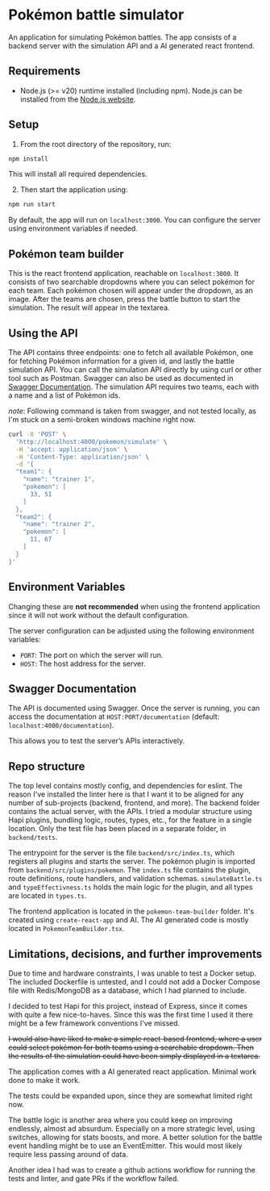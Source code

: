 # Pokémon battle simulator

An application for simulating Pokémon battles. The app consists of a backend server with the simulation API and a AI generated react frontend.

## Requirements

- Node.js (>= v20) runtime installed (including npm). Node.js can be installed from the [Node.js website](https://nodejs.org/en).

## Setup

1. From the root directory of the repository, run:

```sh
npm install
```

This will install all required dependencies.

2. Then start the application using:

```sh
npm run start
```

By default, the app will run on `localhost:3000`. You can configure the server using environment variables if needed.

## Pokémon team builder

This is the react frontend application, reachable on `localhost:3000`. It consists of two searchable dropdowns where you can select pokémon for each team. Each pokémon chosen will appear under the dropdown, as an image. After the teams are chosen, press the battle button to start the simulation. The result will appear in the textarea.

## Using the API

The API contains three endpoints: one to fetch all available Pokémon, one for fetching Pokémon information for a given id, and lastly the battle simulation API. You can call the simulation API directly by using curl or other tool such as Postman. Swagger can also be used as documented in [Swagger Documentation](#swagger-documentation). The simulation API requires two teams, each with a name and a list of Pokémon ids.

_note_: Following command is taken from swagger, and not tested locally, as I'm stuck on a semi-broken windows machine right now.

```sh
curl -X 'POST' \
  'http://localhost:4000/pokemon/simulate' \
  -H 'accept: application/json' \
  -H 'Content-Type: application/json' \
  -d '{
  "team1": {
    "name": "trainer 1",
    "pokemon": [
      33, 51
    ]
  },
  "team2": {
    "name": "trainer 2",
    "pokemon": [
      11, 67
    ]
  }
}'
```

## Environment Variables

Changing these are **not recommended** when using the frontend application since it will not work without the default configuration.

The server configuration can be adjusted using the following environment variables:

- `PORT`: The port on which the server will run.
- `HOST`: The host address for the server.

## Swagger Documentation

The API is documented using Swagger. Once the server is running, you can access the documentation at `HOST:PORT/documentation` (default: `localhost:4000/documentation`).

This allows you to test the server’s APIs interactively.

## Repo structure

The top level contains mostly config, and dependencies for eslint. The reason I've installed the linter here is that I want it to be aligned for any number of sub-projects (backend, frontend, and more).
The backend folder contains the actual server, with the APIs. I tried a modular structure using Hapi plugins, bundling logic, routes, types, etc., for the feature in a single location. Only the test file
has been placed in a separate folder, in `backend/tests`.

The entrypoint for the server is the file `backend/src/index.ts`, which registers all plugins and starts the server. The pokémon plugin is imported from `backend/src/plugins/pokemon`. The `index.ts` file
contains the plugin, route definitions, route handlers, and validation schemas. `simulateBattle.ts` and `typeEffectivness.ts` holds the main logic for the plugin, and all types are located in `types.ts`.

The frontend application is located in the `pokemon-team-builder` folder. It's created using `create-react-app` and AI. The AI generated code is mostly located in `PokemonTeamBuilder.tsx`.

## Limitations, decisions, and further improvements

Due to time and hardware constraints, I was unable to test a Docker setup. The included Dockerfile is untested, and I could not add a Docker Compose file with Redis/MongoDB as a database, which I had planned to include.

I decided to test Hapi for this project, instead of Express, since it comes with quite a few nice-to-haves. Since this was the first time I used it there might be a few framework conventions I've missed.

~~I would also have liked to make a simple react-based frontend, where a user could select pokémon for both teams using a searchable dropdown. Then the results of the simulation could have been simply displayed in a textarea.~~

The application comes with a AI generated react application. Minimal work done to make it work.

The tests could be expanded upon, since they are somewhat limited right now.

The battle logic is another area where you could keep on improving endlessly, almost ad absurdum. Especially on a more strategic level, using switches, allowing for stats boosts, and more. A better solution for
the battle event handling might be to use an EventEmitter. This would most likely require less passing around of data.

Another idea I had was to create a github actions workflow for running the tests and linter, and gate PRs if the workflow failed.
